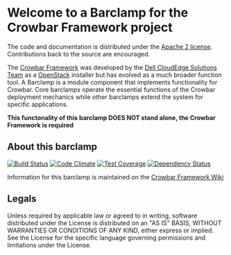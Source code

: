 Welcome to a Barclamp for the Crowbar Framework project
=======================================================

The code and documentation is distributed under the [Apache 2 license](http://www.apache.org/licenses/LICENSE-2.0.html).
Contributions back to the source are encouraged.

The [Crowbar Framework](https://github.com/crowbar/crowbar) was developed by the
[Dell CloudEdge Solutions Team](http://dell.com/openstack) as a [OpenStack](http://OpenStack.org) installer but has
evolved as a much broader function tool. A Barclamp is a module component that implements functionality for Crowbar.
Core barclamps operate the essential functions of the Crowbar deployment mechanics while other barclamps extend the
system for specific applications.

**This functonality of this barclamp DOES NOT stand alone, the Crowbar Framework is required**

About this barclamp
-------------------

[![Build Status](https://travis-ci.org/crowbar/barclamp-example.svg?branch=master)](https://travis-ci.org/crowbar/barclamp-example)
[![Code Climate](https://codeclimate.com/github/crowbar/barclamp-example/badges/gpa.svg)](https://codeclimate.com/github/crowbar/barclamp-example)
[![Test Coverage](https://codeclimate.com/github/crowbar/barclamp-example/badges/coverage.svg)](https://codeclimate.com/github/crowbar/barclamp-example)
[![Dependency Status](https://gemnasium.com/crowbar/barclamp-example.svg)](https://gemnasium.com/crowbar/barclamp-example)

Information for this barclamp is maintained on the [Crowbar Framework Wiki](https://github.com/crowbar/crowbar/wiki)

Legals
------

Unless required by applicable law or agreed to in writing, software distributed under the License is distributed on
an "AS IS" BASIS, WITHOUT WARRANTIES OR CONDITIONS OF ANY KIND, either express or implied. See the License for the
specific language governing permissions and limitations under the License.
